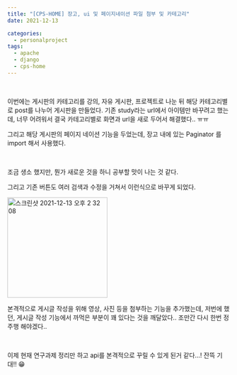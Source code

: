 ```yaml
---
title: "[CPS-HOME] 장고, ui 및 페이지네이션 파일 첨부 및 카테고리"
date: 2021-12-13

categories:
  - personalproject
tags:
  - apache
  - django
  - cps-home
---
```


<br>

이번에는 게시판의 카테고리를 강의, 자유 게시판, 프로젝트로 나눈 뒤 해당 카테고리별로 post를 나누어 게시판을 만들었다. 기존 study라는 url에서 아이템만 바꾸려고 했는데, 너무 어려워서 결국 카테고리별로 화면과 url을 새로 두어서 해결했다.. ㅠㅠ
<br>

그리고 해당 게시판의 페이지 네이션 기능을 두었는데, 장고 내에 있는 Paginator 를 import 해서 사용했다.

<br>

조금 생소 했지만, 뭔가 새로운 것을 하니 공부할 맛이 나는 것 같다.

그리고 기존 버튼도 여러 검색과 수정을 거쳐서 이런식으로 바꾸게 되었다.

<img width="226" alt="스크린샷 2021-12-13 오후 2 32 08" src="https://user-images.githubusercontent.com/47859845/145757689-939135b0-8b60-436c-b98c-4f6302ec6b74.png">

<br>

본격적으로 게시글 작성을 위해 영상, 사진 등을 첨부하는 기능을 추가했는데, 저번에 했던, 게시글 작성 기능에서 까먹은 부분이 꽤 있다는 것을 깨달았다.. 조만간 다시 한번 정주행 해야겠다..

<br>

이제 현재 연구과제 정리만 하고 api를 본격적으로 꾸릴 수 있게 된거 같다...! 잔뜩 기대!! 😁

<br>
<br>